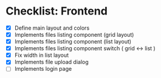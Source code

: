 # Checklist: Frontend

- [x] Define main layout and colors
- [x] Implements files listing component (grid layout)
- [x] Implements files listing component (list layout)
- [x] Implements files listing component switch ( grid <-> list )
- [x] Fix width in list layout
- [x] Implements file upload dialog
- [ ] Implements login page
